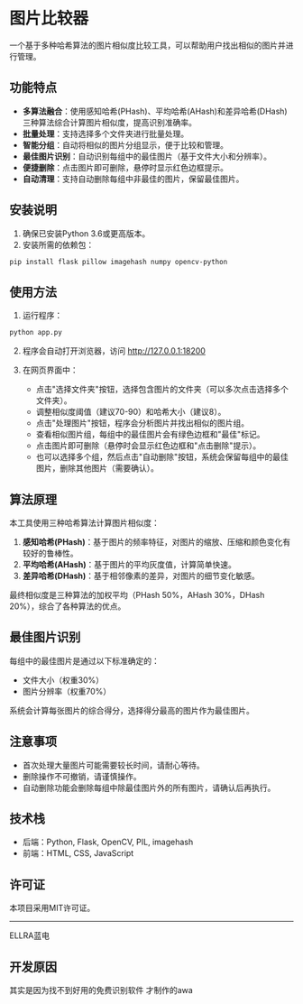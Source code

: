 # 图片比较器

一个基于多种哈希算法的图片相似度比较工具，可以帮助用户找出相似的图片并进行管理。

## 功能特点

- **多算法融合**：使用感知哈希(PHash)、平均哈希(AHash)和差异哈希(DHash)三种算法综合计算图片相似度，提高识别准确率。
- **批量处理**：支持选择多个文件夹进行批量处理。
- **智能分组**：自动将相似的图片分组显示，便于比较和管理。
- **最佳图片识别**：自动识别每组中的最佳图片（基于文件大小和分辨率）。
- **便捷删除**：点击图片即可删除，悬停时显示红色边框提示。
- **自动清理**：支持自动删除每组中非最佳的图片，保留最佳图片。

## 安装说明

1. 确保已安装Python 3.6或更高版本。
2. 安装所需的依赖包：

```bash
pip install flask pillow imagehash numpy opencv-python
```

## 使用方法

1. 运行程序：

```bash
python app.py
```

2. 程序会自动打开浏览器，访问 http://127.0.0.1:18200

3. 在网页界面中：
   - 点击"选择文件夹"按钮，选择包含图片的文件夹（可以多次点击选择多个文件夹）。
   - 调整相似度阈值（建议70-90）和哈希大小（建议8）。
   - 点击"处理图片"按钮，程序会分析图片并找出相似的图片组。
   - 查看相似图片组，每组中的最佳图片会有绿色边框和"最佳"标记。
   - 点击图片即可删除（悬停时会显示红色边框和"点击删除"提示）。
   - 也可以选择多个组，然后点击"自动删除"按钮，系统会保留每组中的最佳图片，删除其他图片（需要确认）。

## 算法原理

本工具使用三种哈希算法计算图片相似度：

1. **感知哈希(PHash)**：基于图片的频率特征，对图片的缩放、压缩和颜色变化有较好的鲁棒性。
2. **平均哈希(AHash)**：基于图片的平均灰度值，计算简单快速。
3. **差异哈希(DHash)**：基于相邻像素的差异，对图片的细节变化敏感。

最终相似度是三种算法的加权平均（PHash 50%，AHash 30%，DHash 20%），综合了各种算法的优点。

## 最佳图片识别

每组中的最佳图片是通过以下标准确定的：
- 文件大小（权重30%）
- 图片分辨率（权重70%）

系统会计算每张图片的综合得分，选择得分最高的图片作为最佳图片。

## 注意事项

- 首次处理大量图片可能需要较长时间，请耐心等待。
- 删除操作不可撤销，请谨慎操作。
- 自动删除功能会删除每组中除最佳图片外的所有图片，请确认后再执行。

## 技术栈

- 后端：Python, Flask, OpenCV, PIL, imagehash
- 前端：HTML, CSS, JavaScript

## 许可证

本项目采用MIT许可证。

---

ELLRA蓝电

## 开发原因

其实是因为找不到好用的免费识别软件 才制作的awa
